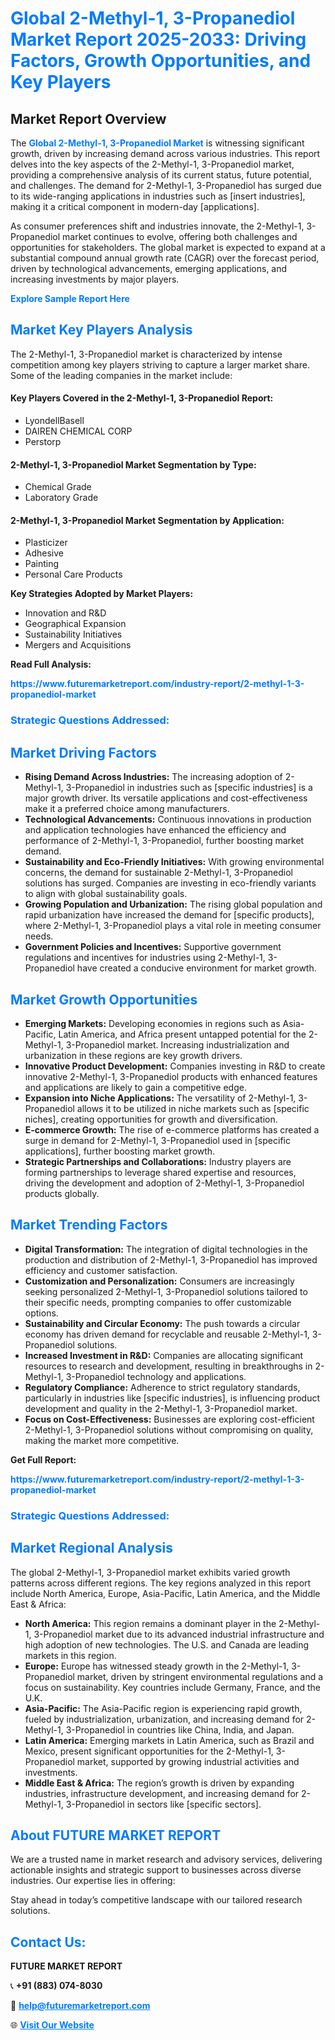 <h1 style="color: #007BFF;">Global 2-Methyl-1, 3-Propanediol Market Report 2025-2033: Driving Factors, Growth Opportunities, and Key Players</h1>

<section id="overview">
<h2>Market Report Overview</h2>
<p>The <a href="https://www.futuremarketreport.com/industry-report/2-methyl-1-3-propanediol-market" style="color: #007BFF; text-decoration: none;"><strong>Global 2-Methyl-1, 3-Propanediol Market</strong></a> is witnessing significant growth, driven by increasing demand across various industries. This report delves into the key aspects of the 2-Methyl-1, 3-Propanediol market, providing a comprehensive analysis of its current status, future potential, and challenges. The demand for 2-Methyl-1, 3-Propanediol has surged due to its wide-ranging applications in industries such as [insert industries], making it a critical component in modern-day [applications].</p>
<p>As consumer preferences shift and industries innovate, the 2-Methyl-1, 3-Propanediol market continues to evolve, offering both challenges and opportunities for stakeholders. The global market is expected to expand at a substantial compound annual growth rate (CAGR) over the forecast period, driven by technological advancements, emerging applications, and increasing investments by major players.</p>
</section>

<section id="overview">
<p><a href="https://www.futuremarketreport.com/request-sample/reportId=88792" style="color: #007BFF; text-decoration: none;"><strong>Explore Sample Report Here</strong></a></p>
</section>

<section id="key-players">
<h2 style="color: #007BFF;">Market Key Players Analysis</h2>
<p>The 2-Methyl-1, 3-Propanediol market is characterized by intense competition among key players striving to capture a larger market share. Some of the leading companies in the market include:</p>
<h4>Key Players Covered in the 2-Methyl-1, 3-Propanediol Report:</h4>
<ul><li>LyondellBasell</li><li>DAIREN CHEMICAL CORP</li><li>Perstorp</li></ul>
<h4>2-Methyl-1, 3-Propanediol Market Segmentation by Type:</h4>
<ul><li>Chemical Grade</li><li>Laboratory Grade</li></ul>

<h4>2-Methyl-1, 3-Propanediol Market Segmentation by Application:</h4>
<ul><li>Plasticizer</li><li>Adhesive</li><li>Painting</li><li>Personal Care Products</li></ul>
<p><strong>Key Strategies Adopted by Market Players:</strong></p>
<ul>
<li>Innovation and R&D</li>
<li>Geographical Expansion</li>
<li>Sustainability Initiatives</li>
<li>Mergers and Acquisitions</li>
</ul>
</section>

<section>
<p><strong>Read Full Analysis: </strong></p><a href="https://www.futuremarketreport.com/industry-report/2-methyl-1-3-propanediol-market" style="color: #007BFF; text-decoration: none;"><strong>https://www.futuremarketreport.com/industry-report/2-methyl-1-3-propanediol-market</strong></a>
<h3 style="color: #007BFF;">Strategic Questions Addressed:</h3>
</section>

<section id="driving-factors">
<h2 style="color: #007BFF;">Market Driving Factors</h2>
<ul>
<li><strong>Rising Demand Across Industries:</strong> The increasing adoption of 2-Methyl-1, 3-Propanediol in industries such as [specific industries] is a major growth driver. Its versatile applications and cost-effectiveness make it a preferred choice among manufacturers.</li>
<li><strong>Technological Advancements:</strong> Continuous innovations in production and application technologies have enhanced the efficiency and performance of 2-Methyl-1, 3-Propanediol, further boosting market demand.</li>
<li><strong>Sustainability and Eco-Friendly Initiatives:</strong> With growing environmental concerns, the demand for sustainable 2-Methyl-1, 3-Propanediol solutions has surged. Companies are investing in eco-friendly variants to align with global sustainability goals.</li>
<li><strong>Growing Population and Urbanization:</strong> The rising global population and rapid urbanization have increased the demand for [specific products], where 2-Methyl-1, 3-Propanediol plays a vital role in meeting consumer needs.</li>
<li><strong>Government Policies and Incentives:</strong> Supportive government regulations and incentives for industries using 2-Methyl-1, 3-Propanediol have created a conducive environment for market growth.</li>
</ul>
</section>

<section id="growth-opportunities">
<h2 style="color: #007BFF;">Market Growth Opportunities</h2>
<ul>
<li><strong>Emerging Markets:</strong> Developing economies in regions such as Asia-Pacific, Latin America, and Africa present untapped potential for the 2-Methyl-1, 3-Propanediol market. Increasing industrialization and urbanization in these regions are key growth drivers.</li>
<li><strong>Innovative Product Development:</strong> Companies investing in R&D to create innovative 2-Methyl-1, 3-Propanediol products with enhanced features and applications are likely to gain a competitive edge.</li>
<li><strong>Expansion into Niche Applications:</strong> The versatility of 2-Methyl-1, 3-Propanediol allows it to be utilized in niche markets such as [specific niches], creating opportunities for growth and diversification.</li>
<li><strong>E-commerce Growth:</strong> The rise of e-commerce platforms has created a surge in demand for 2-Methyl-1, 3-Propanediol used in [specific applications], further boosting market growth.</li>
<li><strong>Strategic Partnerships and Collaborations:</strong> Industry players are forming partnerships to leverage shared expertise and resources, driving the development and adoption of 2-Methyl-1, 3-Propanediol products globally.</li>
</ul>
</section>

<section id="trending-factors">
<h2 style="color: #007BFF;">Market Trending Factors</h2>
<ul>
<li><strong>Digital Transformation:</strong> The integration of digital technologies in the production and distribution of 2-Methyl-1, 3-Propanediol has improved efficiency and customer satisfaction.</li>
<li><strong>Customization and Personalization:</strong> Consumers are increasingly seeking personalized 2-Methyl-1, 3-Propanediol solutions tailored to their specific needs, prompting companies to offer customizable options.</li>
<li><strong>Sustainability and Circular Economy:</strong> The push towards a circular economy has driven demand for recyclable and reusable 2-Methyl-1, 3-Propanediol solutions.</li>
<li><strong>Increased Investment in R&D:</strong> Companies are allocating significant resources to research and development, resulting in breakthroughs in 2-Methyl-1, 3-Propanediol technology and applications.</li>
<li><strong>Regulatory Compliance:</strong> Adherence to strict regulatory standards, particularly in industries like [specific industries], is influencing product development and quality in the 2-Methyl-1, 3-Propanediol market.</li>
<li><strong>Focus on Cost-Effectiveness:</strong> Businesses are exploring cost-efficient 2-Methyl-1, 3-Propanediol solutions without compromising on quality, making the market more competitive.</li>
</ul>
</section>

<section>
<p><strong>Get Full Report: </strong></p><a href="https://www.futuremarketreport.com/industry-report/2-methyl-1-3-propanediol-market" style="color: #007BFF; text-decoration: none;"><strong>https://www.futuremarketreport.com/industry-report/2-methyl-1-3-propanediol-market</strong></a>
<h3 style="color: #007BFF;">Strategic Questions Addressed:</h3>
</section>


<section id="regional-analysis">
<h2 style="color: #007BFF;">Market Regional Analysis</h2>
<p>The global 2-Methyl-1, 3-Propanediol market exhibits varied growth patterns across different regions. The key regions analyzed in this report include North America, Europe, Asia-Pacific, Latin America, and the Middle East & Africa:</p>
<ul>
<li><strong>North America:</strong> This region remains a dominant player in the 2-Methyl-1, 3-Propanediol market due to its advanced industrial infrastructure and high adoption of new technologies. The U.S. and Canada are leading markets in this region.</li>
<li><strong>Europe:</strong> Europe has witnessed steady growth in the 2-Methyl-1, 3-Propanediol market, driven by stringent environmental regulations and a focus on sustainability. Key countries include Germany, France, and the U.K.</li>
<li><strong>Asia-Pacific:</strong> The Asia-Pacific region is experiencing rapid growth, fueled by industrialization, urbanization, and increasing demand for 2-Methyl-1, 3-Propanediol in countries like China, India, and Japan.</li>
<li><strong>Latin America:</strong> Emerging markets in Latin America, such as Brazil and Mexico, present significant opportunities for the 2-Methyl-1, 3-Propanediol market, supported by growing industrial activities and investments.</li>
<li><strong>Middle East & Africa:</strong> The region’s growth is driven by expanding industries, infrastructure development, and increasing demand for 2-Methyl-1, 3-Propanediol in sectors like [specific sectors].</li>
</ul>
</section>

<footer>
<h2 style="color: #007BFF;">About FUTURE MARKET REPORT</h2>
<p>We are a trusted name in market research and advisory services, delivering actionable insights and strategic support to businesses across diverse industries. Our expertise lies in offering:</p>

<p>Stay ahead in today’s competitive landscape with our tailored research solutions.</p>

<h2 style="color: #007BFF;">Contact Us:</h2>
<p><strong>FUTURE MARKET REPORT</strong></p>
<p>📞 <strong>+91 (883) 074-8030</strong></p>
<p>📧 <strong><a href="mailto:help@futuremarketreport.com" style="color: #007BFF;">help@futuremarketreport.com</a></strong></p>
<p>🌐 <strong><a href="https://www.futuremarketreport.com/" style="color: #007BFF;">Visit Our Website</a></strong></p>
</footer>